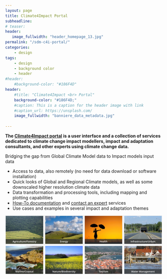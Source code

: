```yaml
---
layout: page
title: Climate4Impact Portal
subheadline: 
# teaser: 
header:
   image_fullwidth: "header_homepage_13.jpg"
permalink: "/sdm-c4i-portal/"
categories:
    - design
tags:
    - design
    - background color
    - header
#header:
    #background-color: "#186F4D"
header:
    #title: "Climate4Impact <br> Portal"
    background-color: "#186F4D;"
    #caption: This is a caption for the header image with link
    #caption_url: https://unsplash.com/
    image_fullwidth: "banniere_data_metadata.jpg"

---
```


**The [Climate4Impact portal](https://climate4impact.eu/impactportal/general/index.jsp) is a user interface and a collection of services dedicated to climate change impact modellers, impact and adaptation consultants, and other experts using climate change data.**

Bridging the gap from Global Climate Model data to Impact models input data

- Access to data, also remotely (no need for data download or software installation)
- Quick looks of Global and Regional Climate models, as well as some downscaled higher resolution climate data
- Data transformation and processing tools, including mapping and plotting capabilities
- [How-To documentation](https://climate4impact.eu/impactportal/help/howto.jsp) and [contact an expert](https://climate4impact.eu/impactportal/help/contactexpert.jsp) services
- Use cases and examples in several impact and adaptation themes


![climate4impact](../images/climate4impact.png)
